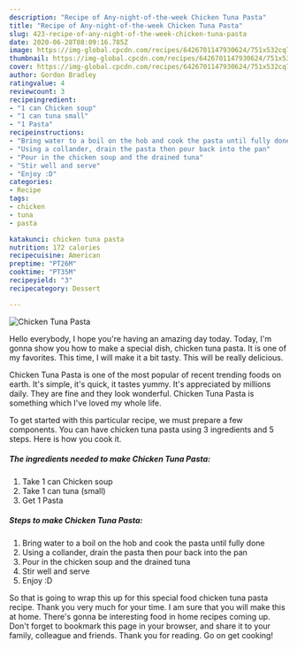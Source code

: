 ```yaml
---
description: "Recipe of Any-night-of-the-week Chicken Tuna Pasta"
title: "Recipe of Any-night-of-the-week Chicken Tuna Pasta"
slug: 423-recipe-of-any-night-of-the-week-chicken-tuna-pasta
date: 2020-06-28T08:09:16.785Z
image: https://img-global.cpcdn.com/recipes/6426701147930624/751x532cq70/chicken-tuna-pasta-recipe-main-photo.jpg
thumbnail: https://img-global.cpcdn.com/recipes/6426701147930624/751x532cq70/chicken-tuna-pasta-recipe-main-photo.jpg
cover: https://img-global.cpcdn.com/recipes/6426701147930624/751x532cq70/chicken-tuna-pasta-recipe-main-photo.jpg
author: Gordon Bradley
ratingvalue: 4
reviewcount: 3
recipeingredient:
- "1 can Chicken soup"
- "1 can tuna small"
- "1 Pasta"
recipeinstructions:
- "Bring water to a boil on the hob and cook the pasta until fully done"
- "Using a collander, drain the pasta then pour back into the pan"
- "Pour in the chicken soup and the drained tuna"
- "Stir well and serve"
- "Enjoy :D"
categories:
- Recipe
tags:
- chicken
- tuna
- pasta

katakunci: chicken tuna pasta 
nutrition: 172 calories
recipecuisine: American
preptime: "PT26M"
cooktime: "PT35M"
recipeyield: "3"
recipecategory: Dessert

---
```



![Chicken Tuna Pasta](https://img-global.cpcdn.com/recipes/6426701147930624/751x532cq70/chicken-tuna-pasta-recipe-main-photo.jpg)

Hello everybody, I hope you're having an amazing day today. Today, I'm gonna show you how to make a special dish, chicken tuna pasta. It is one of my favorites. This time, I will make it a bit tasty. This will be really delicious.

Chicken Tuna Pasta is one of the most popular of recent trending foods on earth. It's simple, it's quick, it tastes yummy. It's appreciated by millions daily. They are fine and they look wonderful. Chicken Tuna Pasta is something which I've loved my whole life.




To get started with this particular recipe, we must prepare a few components. You can have chicken tuna pasta using 3 ingredients and 5 steps. Here is how you cook it.

<!--inarticleads1-->

##### The ingredients needed to make Chicken Tuna Pasta:

1. Take 1 can Chicken soup
1. Take 1 can tuna (small)
1. Get 1 Pasta




<!--inarticleads2-->

##### Steps to make Chicken Tuna Pasta:

1. Bring water to a boil on the hob and cook the pasta until fully done
1. Using a collander, drain the pasta then pour back into the pan
1. Pour in the chicken soup and the drained tuna
1. Stir well and serve
1. Enjoy :D




So that is going to wrap this up for this special food chicken tuna pasta recipe. Thank you very much for your time. I am sure that you will make this at home. There's gonna be interesting food in home recipes coming up. Don't forget to bookmark this page in your browser, and share it to your family, colleague and friends. Thank you for reading. Go on get cooking!
